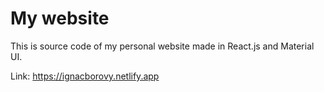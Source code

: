 # My website

This is source code of my personal website made in React.js and Material UI.

Link: https://ignacborovy.netlify.app
